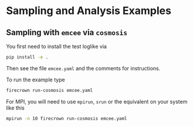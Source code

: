 # Sampling and Analysis Examples

## Sampling with `emcee` via `cosmosis`

You first need to install the test loglike via

```bash
pip install -e .
```

Then see the file `emcee.yaml` and the comments for instructions.

To run the example type

```bash
firecrown run-cosmosis emcee.yaml
```

For MPI, you will need to use `mpirun`, `srun` or the equivalent on your system like this

```bash
mpirun -n 10 firecrown run-cosmosis emcee.yaml
```
